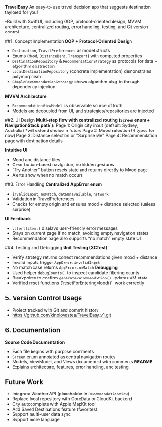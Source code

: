 **TravelEasy**
An easy-to-use travel decision app that suggests destination taylored for you!

-Build with SwiftUI, including OOP, protocol-oriented design, MVVM architecture, centralized routing, error handling, testing, and Git version control.


##1. Concept Implementation
**OOP + Protocol-Oriented Design**
  - `Destination`, `TravelPreferences` as model structs
  - Enums (`Mood`, `DistanceBand`, `Transport`) with computed properties
  - `DestinationRepository` & `RecommendationStrategy` as protocols for data + algorithm abstraction
  - `LocalDestinationRepository` (concrete implementation) demonstrates polymorphism
  - `SimpleRecommendationStrategy` shows algorithm plug-in through dependency injection

**MVVM Architecture**
  - `RecommendationViewModel` as observable source of truth
  - Models are decoupled from UI, and strategies/repositories are injected

##2. UI Design
**Multi-step flow with centralized routing (`Screen` enum + NavigationStack.path`):**
  Page 1: Origin city input (default: Sydney, Australia) *will extend choice in future
  Page 2: Mood selection (4 types for now)
  Page 3: Distance selection or "Surprise Me"
  Page 4: Recommendation page with destination details
  
**Intuitive UI**
  - Mood and distance tiles
  - Clear button-based navigation, no hidden gestures
  - “Try Another” button resets state and returns directly to Mood page
  - Alerts show when no match occurs
  
##3. Error Handling
**Centralized AppError enum**
  - `invalidInput`, `noMatch`, `dataUnavailable`, `network`
  - Validation in TravelPreferences
  - Checks for empty origin and ensures mood + distance selected (unless surprise)

**UI Feedback**
  - `.alert(item:)` displays user-friendly error messages
  - Stays on current page if no match, avoiding empty navigation states
  - Recommendation page also supports “no match” empty state UI

##4. Testing and Debugging
**Unit Testing (XCTest)**
  - Verify strategy returns correct recommendations given mood + distance
  - Invalid inputs trigger `AppError.invalidInput`
  - No match case returns `AppError.noMatch`
**Debugging**
  - Used helper `debugCounts()` to inspect candidate filtering counts
  - Breakpoints to confirm `generateRecommendation()` updates VM state
  - Verified reset functions ('resetForEnteringMood()') work correctly


## 5. Version Control Usage
- Project tracked with Git and commit history
- https://github.com/kinolovestea/TravelEasy_v1.git


## 6. Documentation
**Source Code Documentation**
  - Each file begins with purpose comments
  - `Screen` enum annotated as central navigation routes
  - Models, ViewModel, and Views documented with comments
**README**
  - Explains architecture, features, error handling, and testing


## Future Work
- Integrate Weather API (placeholder in `RecommendationView`)
- Replace local repository with CoreData or CloudKit backend
- City autocomplete with Apple MapKit tool
- Add Saved Destinations feature (favorites)
- Support multi-user data sync
- Support more language

